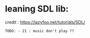  
 # leaning SDL lib:
   credit : https://lazyfoo.net/tutorials/SDL/

    TODO: - 21 : music don't play ??
